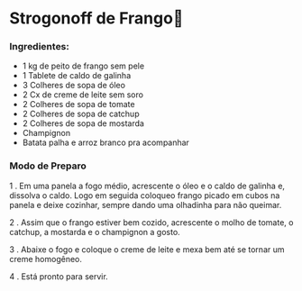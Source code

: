 # Strogonoff de Frango:chicken:

### Ingredientes:

-  1 kg de peito de frango sem pele
- 1 Tablete de caldo de galinha
- 3 Colheres de sopa de óleo
- 2 Cx de creme de leite sem soro
- 2 Colheres de sopa de tomate
-  2 Colheres de sopa de catchup
- 2 Colheres de sopa de mostarda
- Champignon
- Batata palha e arroz branco pra acompanhar

### Modo de Preparo

1 . Em uma panela a fogo médio, acrescente o óleo e o caldo de galinha e, dissolva o caldo. Logo em seguida coloqueo frango picado em cubos na panela e deixe cozinhar, sempre dando uma olhadinha para não queimar.

2 . Assim que o frango estiver bem cozido, acrescente o molho de tomate, o catchup, a mostarda e o champignon a gosto.

3 . Abaixe o fogo e coloque o creme de leite e mexa bem até se tornar um creme homogêneo.

4 . Está pronto para servir.

